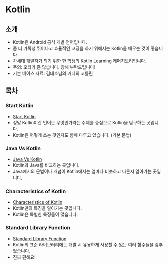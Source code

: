 # Kotlin
## 소개
* Kotlin은 Android 공식 개발 언어입니다.
* 좀 더 가독성 뛰어나고 효율적인 코딩을 하기 위해서는 Kotlin을 배우는 것이 좋습니다.
* 차세대 개발자가 되기 위한 한 학생의 Kotlin Learning 레퍼지토리입니다.
* 주의: 오타가 좀 많습니다. 양해 부탁드립니다!
* 기본 베이스 자료: 김태호님의 커니의 코틀린
## 목차
### Start Kotlin
* [Start Kotlin]
* 정말 Kotlin이란 언어는 무엇인가라는 주제를 중심으로 Kotlin을 탐구하는 곳입니다.
* Kotlin은 어떻게 쓰는 것인지도 함께 다루고 있습니다.
(기본 문법)

### Java Vs Kotlin
* [Java Vs Kotlin]
* Kotlin과 Java를 비교하는 곳입니다.
* Java에서의 문법이나 개념이 Kotlin에서는 얼마나 비슷하고 다른지 알아가는 곳입니다.

### Characteristics of Kotlin
* [Characteristics of Kotlin]
* Kotlin만의 특징을 알아가는 곳입니다.
* Kotlin은 특별한 특징들이 많습니다.

### Standard Library Function
* [Standard Library Function]
* Kotlin의 표준 라이브러리에는 개발 시 유용하게 사용할 수 있는 여러 함수들을 갖추었습니다.
* 진짜 편해요!

[Start Kotlin]:https://github.com/jinusong/Kotlin/tree/master/Start%20Kotlin

[Java Vs Kotlin]:https://github.com/jinusong/Kotlin/tree/master/Java%20Vs%20Kotlin

[ Characteristics of Kotlin ]:https://github.com/jinusong/Kotlin/tree/master/Kotlin's%20Characteristics%20

[Standard Library Function]:https://github.com/jinusong/Kotlin/tree/master/Standard%20Library%20of%20Kotlin